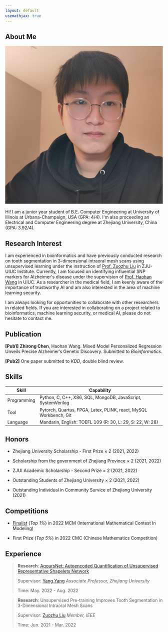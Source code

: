 ```yaml
---
layout: default
usemathjax: true
---
```


## About Me

<img class="profile-picture" src="img/me.jpg" >

Hi! I am a junior year student of B.E. Computer Engineering at University of Illinois at Urbana-Champaign, USA (GPA: 4/4). I'm also proceeding an Electrical and Computer Engineering degree at Zhejiang University, China (GPA: 3.92/4).



## Research Interest

I am experienced in bioinformatics and have previously conducted research on tooth segmentation in 3-dimensional intraoral mesh scans using unsupervised learning under the instruction of [Prof. Zuozhu Liu](https://person.zju.edu.cn/en/lzz) in ZJU-UIUC Institute. Currently, I am focused on identifying influential SNP markers for Alzheimer's disease under the supervision of [Prof. Haohan Wang](https://haohanwang.github.io/) in UIUC. As a researcher in the medical field, I am keenly aware of the importance of trustworthy AI and am also interested in the area of machine learning security.

I am always looking for opportunities to collaborate with other researchers in related fields. If you are interested in collaborating on a project related to bioinformatics, machine learning security, or medical AI, please do not hesitate to contact me.


## Publication

**[Pub1]** **Zhirong Chen**, Haohan Wang. Mixed Model Personalized Regression Unveils Precise Alzheimer’s Genetic Discovery. Submitted to *Bioinformatics*.

**[Pub2]** One paper submitted to *KDD*, double blind review.


## Skills

Skill | Capability
-----|-------
Programming | Python, C, C++, X86, SQL, MongoDB, JavaScript, SystemVerilog
Tool | Pytorch, Quartus, FPGA, Latex, PLINK, react, MySQL Workbench, Git
Language | Mandarin, English: TOEFL 109 (R: 30, L: 29, S: 22, W: 28)



## Honors

- Zhejiang University Scholarship - First Prize $\times$ 2 (2021, 2022)

- Scholarship from the government of Zhejiang Province $\times$ 2 (2021, 2022)

- ZJUI Academic Scholarship - Second Prize $\times$ 2 (2021, 2022)

- Outstanding Students of Zhejiang University $\times$ 2 (2021, 2022)

- Outstanding Individual in Community Survice of Zhejiang University (2021)



## Competitions

- [Finalist](https://github.com/rong-hash/MCM_2022) (*Top 1%*) in 2022 MCM (International Mathematical Contest In Modeling)

- First Prize (*Top 5%*) in 2022 CMC (Chinese Mathematics Competition) 


## Experience

> **Research**: [AqoursNet: Autoencoded Quantification of Unsupervised Representative Shapelets Network](https://github.com/rong-hash/AQOURSNet)
>
> Supervisor: [Yang Yang](http://yangy.org/) *Associate Professor, Zhejiang University* 
>
> Time: May. 2022 - Aug. 2022

> **Research**: Unsupervised Pre-training Improves Tooth Segmentation in 3-Dimensional Intraoral Mesh Scans
>
> Supervisor: [Zuozhu Liu](https://person.zju.edu.cn/en/lzz) *Member, IEEE* 
>
> Time: Jun. 2021 - Mar. 2022



